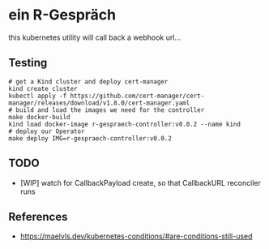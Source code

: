 # ein R-Gespräch

this kubernetes utility will call back a webhook url...

## Testing

```shell
# get a Kind cluster and deploy cert-manager
kind create cluster
kubectl apply -f https://github.com/cert-manager/cert-manager/releases/download/v1.8.0/cert-manager.yaml
# build and load the images we need for the controller
make docker-build
kind load docker-image r-gespraech-controller:v0.0.2 --name kind
# deploy our Operator
make deploy IMG=r-gespraech-controller:v0.0.2
```

## TODO

- [WIP] watch for CallbackPayload create, so that CallbackURL reconciler runs

## References

- <https://maelvls.dev/kubernetes-conditions/#are-conditions-still-used>

